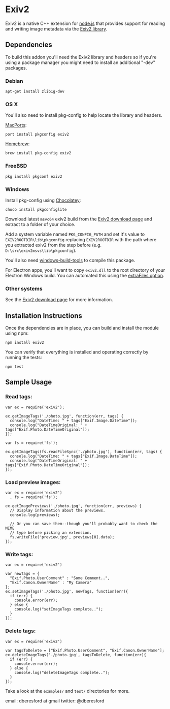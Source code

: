 # Exiv2

Exiv2 is a native C++ extension for [node.js](https://nodejs.org) that provides
support for reading and writing image metadata via the [Exiv2 library](http://www.exiv2.org).

## Dependencies

To build this addon you'll need the Exiv2 library and headers so if you're using
a package manager you might need to install an additional "-dev" packages.

### Debian

    apt-get install zlib1g-dev

### OS X

You'll also need to install pkg-config to help locate the library and headers.

[MacPorts](http://macports.org/):

    port install pkgconfig exiv2

[Homebrew](http://github.com/mxcl/homebrew/):

    brew install pkg-config exiv2

### FreeBSD

    pkg install pkgconf exiv2

### Windows
Install pkg-config using [Chocolatey](https://chocolatey.org/):

    choco install pkgconfiglite
    
Download latest `msvc64` exiv2 build from the [Exiv2 download page](http://www.exiv2.org/download.html) and extract to a folder of your choice.

Add a system variable named `PKG_CONFIG_PATH` and set it's value to `EXIV2ROOTDIR\lib\pkgconfig` replacing `EXIV2ROOTDIR` with the path where you extracted exiv2 from the step before (e.g. `D:\src\exiv2msvs\lib\pkgconfig`).

You'll also need [windows-build-tools](https://www.npmjs.com/package/windows-build-tools) to compile this package.

For Electron apps, you'll want to copy `exiv2.dll` to the root directory of your Electron Windows build. You can automated this using the [extraFiles option](https://www.electron.build/configuration/contents#extrafiles). 

### Other systems

See the [Exiv2 download page](http://www.exiv2.org/download.html) for more
information.

## Installation Instructions

Once the dependencies are in place, you can build and install the module using
npm:

    npm install exiv2

You can verify that everything is installed and operating correctly by running
the tests:

    npm test

## Sample Usage

### Read tags:

    var ex = require('exiv2');

    ex.getImageTags('./photo.jpg', function(err, tags) {
      console.log("DateTime: " + tags["Exif.Image.DateTime"]);
      console.log("DateTimeOriginal: " + tags["Exif.Photo.DateTimeOriginal"]);
    });

    var fs = require('fs');

    ex.getImageTags(fs.readFileSync('./photo.jpg'), function(err, tags) {
      console.log("DateTime: " + tags["Exif.Image.DateTime"]);
      console.log("DateTimeOriginal: " + tags["Exif.Photo.DateTimeOriginal"]);
    });

### Load preview images:

    var ex = require('exiv2')
      , fs = require('fs');

    ex.getImagePreviews('./photo.jpg', function(err, previews) {
      // Display information about the previews.
      console.log(previews);

      // Or you can save them--though you'll probably want to check the MIME
      // type before picking an extension.
      fs.writeFile('preview.jpg', previews[0].data);
    });

### Write tags:

    var ex = require('exiv2')

    var newTags = {
      "Exif.Photo.UserComment" : "Some Comment..",
      "Exif.Canon.OwnerName" : "My Camera"
    };
    ex.setImageTags('./photo.jpg', newTags, function(err){
      if (err) {
        console.error(err);
      } else {
        console.log("setImageTags complete..");
      }
    });

### Delete tags:

    var ex = require('exiv2')

    var tagsToDelete = ["Exif.Photo.UserComment", "Exif.Canon.OwnerName"];
    ex.deleteImageTags('./photo.jpg', tagsToDelete, function(err){
      if (err) {
        console.error(err);
      } else {
        console.log("deleteImageTags complete..");
      }
    });

Take a look at the `examples/` and `test/` directories for more.

email: dberesford at gmail
twitter: @dberesford
